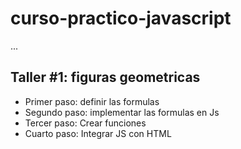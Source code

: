 # curso-practico-javascript

...


## Taller #1: figuras geometricas

- Primer paso: definir las formulas
- Segundo paso: implementar las formulas en Js
- Tercer paso: Crear funciones
- Cuarto paso: Integrar JS con HTML